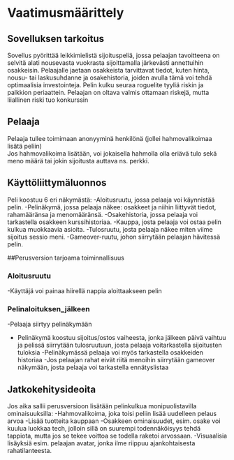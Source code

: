# Vaatimusmäärittely

## Sovelluksen tarkoitus

Sovellus pyörittää leikkimielistä sijoituspeliä, jossa pelaajan tavoitteena on selvitä alati nousevasta vuokrasta
sijoittamalla järkevästi annettuihin osakkeisin. Pelaajalle jaetaan osakkeista tarvittavat tiedot,
kuten hinta, nousu- tai laskusuhdanne ja osakehistoria, joiden avulla tämä voi tehdä optimaalisia investointeja. Pelin kulku seuraa
roguelite tyyliä riskin ja palkkion periaattein. Pelaajan on oltava valmis ottamaan riskejä, mutta liiallinen riski tuo konkurssin

## Pelaaja
Pelaaja tullee toimimaan anonyyminä henkilönä (jollei hahmovalikoimaa lisätä peliin)\
Jos hahmovalikoima lisätään, voi jokaisella hahmolla olla eriävä 
tulo sekä meno määrä tai jokin sijoitusta auttava ns. perkki.

## Käyttöliittymäluonnos
Peli koostuu 6 eri näkymästä:
-Aloitusruutu, jossa pelaaja voi käynnistää pelin.
-Pelinäkymä, jossa pelaaja näkee: osakkeet ja niihin liittyvät tiedot, rahamääränsa ja menomääränsä.
-Osakehistoria, jossa pelaaja voi tarkastella osakkeen kurssihistoriaa.
-Kauppa, josta pelaaja voi ostaa pelin kulkua muokkaavia asioita.
-Tulosruutu, josta pelaaja näkee miten viime sijoitus sessio meni.
-Gameover-ruutu, johon siirrytään pelaajan hävitessä pelin.

##Perusversion tarjoama toiminnallisuus


### Aloitusruutu
-Käyttäjä voi painaa hiirellä nappia aloittaakseen pelin

### Pelinaloituksen_jälkeen

-Pelaaja siirtyy pelinäkymään
 - Pelinäkymä koostuu sijoitus/ostos vaiheesta, jonka jälkeen päivä vaihtuu ja pelissä siirrytään tulosruutuun,
 josta pelaaja voitarkastella sijoitusten tuloksia
 -Pelinäkymässä pelaaja voi myös tarkastella osakkeiden historiaa
 -Jos pelaajan rahat eivät riitä menoihin siirrytään gameover näkymään, josta pelaaja voi tarkastella ennätyslistaa
 
 ## Jatkokehitysideoita
 
 Jos aika sallii perusversioon lisätään pelinkulkua monipuolistavilla ominaisuuksilla:
 -Hahmovalikoima, joka toisi peliin lisää uudelleen pelaus arvoa
 -Lisää tuotteita kauppaan
 -Osakkeen ominaisuudet, esim. osake voi kuulua luokkaa tech, jolloin sillä on suurempi todennäköisyys tehdä
 tappiota, mutta jos se tekee voittoa se todella raketoi arvossaan.
 -Visuaalisia lisäyksiä esim. pelaajan avatar, jonka ilme riippuu ajankohtaisesta rahatilanteesta.
